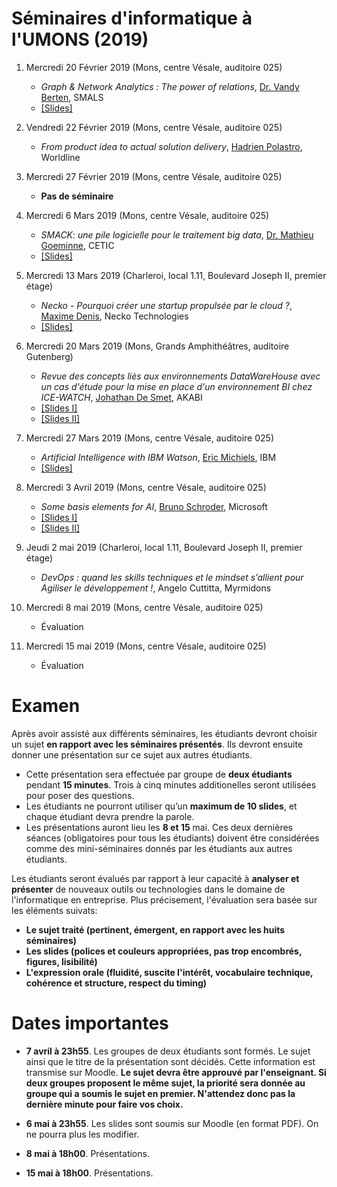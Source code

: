 # Séminaires d'informatique à l'UMONS (2019)

<!--- A l'issue de ces séminaires, les étudiants seront en mesure de comprendre différents concepts/outils émergents dans le domaine informatique au sens large ainsi que l'importance qu'il faut accorder aux activités de veille technologique. -->


1.	Mercredi 20 Février 2019 (Mons, centre Vésale, auditoire 025)
	* *Graph & Network Analytics : The power of relations*, [Dr. Vandy Berten](https://www.smalsresearch.be/author/berten/), SMALS 
	* [[Slides]](slides/1-network-analytics.pdf)

2.  Vendredi 22 Février 2019 (Mons, centre Vésale, auditoire 025)

	* *From product idea to actual solution delivery*, [Hadrien Polastro](https://www.linkedin.com/in/hadrien-polastro-218373121), Worldline

3.	Mercredi 27 Février 2019 (Mons, centre Vésale, auditoire 025)

	*	**Pas de séminaire**

4.	Mercredi 6 Mars 2019 (Mons, centre Vésale, auditoire 025)

	*	*SMACK: une pile logicielle pour le traitement big data*, [Dr. Mathieu Goeminne](https://www.cetic.be/Mathieu-Goeminne), CETIC 
	* [[Slides]](slides/3-smack.pdf)

5.	Mercredi 13 Mars 2019 (Charleroi, local 1.11, Boulevard Joseph II, premier étage)

	*	*Necko - Pourquoi créer une startup propulsée par le cloud ?*, [Maxime Denis](https://www.necko.tech/en), Necko Technologies
	* [[Slides]](slides/5-necko.pdf)

6.	Mercredi 20 Mars 2019 (Mons, Grands Amphithéâtres, auditoire Gutenberg)

	* *Revue des concepts liès aux environnements DataWareHouse avec un cas d'étude pour la mise en place d'un environnement BI chez ICE-WATCH*, [Johathan De Smet](https://www.linkedin.com/in/jonathandesmet/?originalSubdomain=lu), AKABI
	* [[Slides I]](slides/6-AKABI-I.pptx)
	* [[Slides II]](slides/6-AKABI-II.pptx)

7.	Mercredi 27 Mars 2019 (Mons, centre Vésale, auditoire 025)

	*	*Artificial Intelligence with IBM Watson*, [Eric Michiels](https://be.linkedin.com/in/eric-michiels-87a17016), IBM
	* [[Slides]](slides/7-ibm.pdf)

8.	Mercredi 3 Avril 2019 (Mons, centre Vésale, auditoire 025)
	* *Some basis elements for AI*, [Bruno Schroder](https://www.linkedin.com/in/bruno-schroder-bb57481/?originalSubdomain=be), Microsoft
	* [[Slides I]](slides/8-data-econmy.pdf)
	* [[Slides II]](slides/8-digital-twins.pdf)

9. 	Jeudi 2 mai 2019 (Charleroi, local 1.11, Boulevard Joseph II, premier étage)

	* *DevOps : quand les skills techniques et le mindset s’allient pour Agiliser le développement !*, Angelo Cuttitta, Myrmidons

10.	Mercredi 8 mai 2019 (Mons, centre Vésale, auditoire 025)

	*	Évaluation

11.	Mercredi 15 mai 2019 (Mons, centre Vésale, auditoire 025)

	*	Évaluation


# Examen

Après avoir assisté aux différents séminaires, les étudiants devront choisir un sujet **en rapport avec les séminaires présentés**. Ils devront ensuite donner une présentation sur ce sujet aux autres étudiants. 

* Cette présentation sera effectuée par groupe de **deux étudiants** pendant **15 minutes**. Trois à cinq minutes additionelles seront utilisées pour poser des questions.
* Les étudiants ne pourront utiliser qu’un **maximum de 10 slides**, et chaque étudiant devra prendre la parole. 
* Les présentations auront lieu les **8 et 15** mai. Ces deux dernières séances (obligatoires pour tous les étudiants) doivent être considérées comme des mini-séminaires donnés par les étudiants aux autres étudiants. 


Les étudiants seront évalués par rapport à leur capacité à **analyser et présenter** de nouveaux outils ou technologies dans le domaine de l'informatique en entreprise. Plus précisement, l'évaluation sera basée sur les éléments suivats:

* **Le sujet traité (pertinent, émergent, en rapport avec les huits séminaires)**
* **Les slides (polices et couleurs appropriées, pas trop encombrés, figures, lisibilité)**
* **L'expression orale (fluidité, suscite l'intérêt, vocabulaire technique, cohérence et structure, respect du timing)**


# Dates importantes

- **7 avril à 23h55**. Les groupes de deux étudiants sont formés. Le sujet ainsi que le titre de la présentation sont décidés. Cette information est transmise sur Moodle. **Le sujet devra être approuvé par l'enseignant. Si deux groupes proposent le même sujet, la priorité sera donnée au groupe qui a soumis le sujet en premier. N'attendez donc pas la dernière minute pour faire vos choix.**


- **6 mai à 23h55**. Les slides sont soumis sur Moodle (en format PDF). On ne pourra plus les modifier.


- **8 mai à 18h00**. Présentations.
- **15 mai à 18h00**. Présentations.